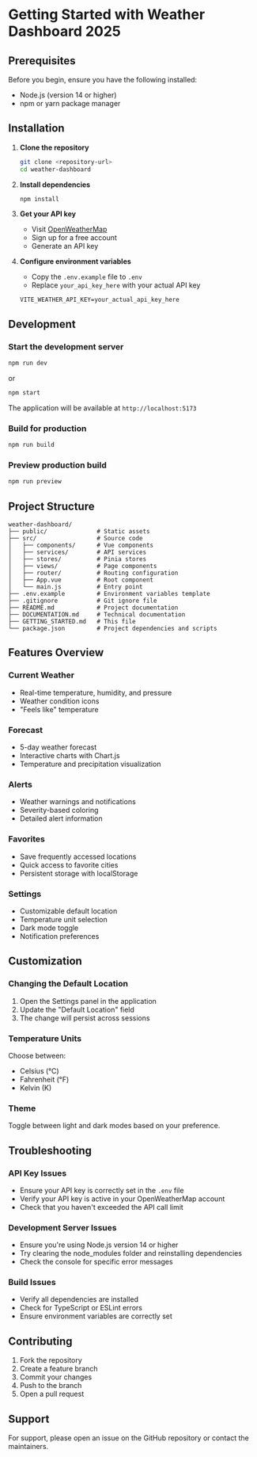 # Getting Started with Weather Dashboard 2025

## Prerequisites

Before you begin, ensure you have the following installed:
- Node.js (version 14 or higher)
- npm or yarn package manager

## Installation

1. **Clone the repository**
   ```bash
   git clone <repository-url>
   cd weather-dashboard
   ```

2. **Install dependencies**
   ```bash
   npm install
   ```

3. **Get your API key**
   - Visit [OpenWeatherMap](https://openweathermap.org/api)
   - Sign up for a free account
   - Generate an API key

4. **Configure environment variables**
   - Copy the `.env.example` file to `.env`
   - Replace `your_api_key_here` with your actual API key
   ```env
   VITE_WEATHER_API_KEY=your_actual_api_key_here
   ```

## Development

### Start the development server
```bash
npm run dev
```
or
```bash
npm start
```

The application will be available at `http://localhost:5173`

### Build for production
```bash
npm run build
```

### Preview production build
```bash
npm run preview
```

## Project Structure

```
weather-dashboard/
├── public/              # Static assets
├── src/                 # Source code
│   ├── components/      # Vue components
│   ├── services/        # API services
│   ├── stores/          # Pinia stores
│   ├── views/           # Page components
│   ├── router/          # Routing configuration
│   ├── App.vue          # Root component
│   └── main.js          # Entry point
├── .env.example         # Environment variables template
├── .gitignore           # Git ignore file
├── README.md            # Project documentation
├── DOCUMENTATION.md     # Technical documentation
├── GETTING_STARTED.md   # This file
└── package.json         # Project dependencies and scripts
```

## Features Overview

### Current Weather
- Real-time temperature, humidity, and pressure
- Weather condition icons
- "Feels like" temperature

### Forecast
- 5-day weather forecast
- Interactive charts with Chart.js
- Temperature and precipitation visualization

### Alerts
- Weather warnings and notifications
- Severity-based coloring
- Detailed alert information

### Favorites
- Save frequently accessed locations
- Quick access to favorite cities
- Persistent storage with localStorage

### Settings
- Customizable default location
- Temperature unit selection
- Dark mode toggle
- Notification preferences

## Customization

### Changing the Default Location
1. Open the Settings panel in the application
2. Update the "Default Location" field
3. The change will persist across sessions

### Temperature Units
Choose between:
- Celsius (°C)
- Fahrenheit (°F)
- Kelvin (K)

### Theme
Toggle between light and dark modes based on your preference.

## Troubleshooting

### API Key Issues
- Ensure your API key is correctly set in the `.env` file
- Verify your API key is active in your OpenWeatherMap account
- Check that you haven't exceeded the API call limit

### Development Server Issues
- Ensure you're using Node.js version 14 or higher
- Try clearing the node_modules folder and reinstalling dependencies
- Check the console for specific error messages

### Build Issues
- Verify all dependencies are installed
- Check for TypeScript or ESLint errors
- Ensure environment variables are correctly set

## Contributing

1. Fork the repository
2. Create a feature branch
3. Commit your changes
4. Push to the branch
5. Open a pull request

## Support

For support, please open an issue on the GitHub repository or contact the maintainers.